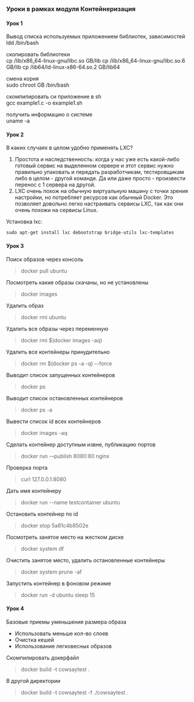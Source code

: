 ### Уроки в рамках модуля Контейнеризация

#### Урок 1

Вывод списка используемых приложением библиотек,
зависимостей  
ldd /bin/bash

скопировать библиотеки  
cp /lib/x86_64-linux-gnu/libc.so GB/lib
cp /lib/x86_64-linux-gnu/libc.so.6 GB/lib
cp /lib64/ld-linux-x86-64.so.2 GB/lib64

смена корня  
sudo chroot GB /bin/bash

скомпилировать си приложение в sh  
gcc example1.c -o example1.sh

получить информацию о системе  
uname -a

#### Урок 2

В каких случаях в целом удобно применять LXC?
1. Простота и наследственность: когда у нас уже есть какой-либо готовый
   сервис на выделенном сервере и этот сервис нужно правильно упаковать и
   передать разработчикам, тестировщикам либо в целом - другой команде. Да
   или даже просто - произвести перенос с 1 сервера на другой.
2. LXC очень похож на обычную виртуальную машину с точки зрения настройки,
   но потребляет ресурсов как обычный Docker. Это позволяет довольно легко
   настраивать сервисы LXC, так как они очень похожи на сервисы Linux.

Установка lxc:

```shell
sudo apt-get install lxc debootstrap bridge-utils lxc-templates
```

#### Урок 3

Поиск образов через консоль
>docker pull ubuntu

Посмотреть какие образы скачаны, но не установлены
>docker images

Удалить образ
>docker rmi ubuntu

Удалить все образы через переменную
>docker rmi $(docker images -aq)

Удалить все контейнеры принудительно
>docker rm $(docker ps -a -q) --force

Выводит список запущенных контейнеров
>docker ps

Выводит список остановленных контейнеров
>docker ps -a

Вывести список id всех контейнеров
>docker images -aq

Сделать контейнер доступным извне, публикацию портов
>docker run -–publish 8080:80 nginx

Проверка порта
>curl 127.0.0.1:8080

Дать имя контейнеру
>docker run --name testcontainer ubuntu

Остановить контейнер по id
>docker stop 5a81c4b8502e

Посмотреть занятое место на жестком диске
>docker system df

Очистить занятое место, удалить остановленные контейнеры
>docker system prune -af

Запустить контейнер в фоновом режиме
>docker run -d ubuntu sleep 15

#### Урок 4

Базовые приемы уменьшения размера образа  
- Использовать меньше кол-во слоев  
- Очистка кешей
- Использование легковесных образов

Скомпилировать докерфайл
>docker build -t cowsaytest .

В другой директории
>docker build -t cowsaytest -f ./cowsaytest .


